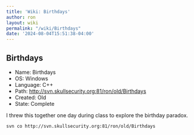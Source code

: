 ```yaml
---
title: 'Wiki: Birthdays'
author: ron
layout: wiki
permalink: "/wiki/Birthdays"
date: '2024-08-04T15:51:38-04:00'
---
```


## Birthdays

-   Name: Birthdays
-   OS: Windows
-   Language: C++
-   Path: <http://svn.skullsecurity.org:81/ron/old/Birthdays>
-   Created: Old
-   State: Complete

I threw this together one day during class to explore the birthday paradox.

    svn co http://svn.skullsecurity.org:81/ron/old/Birthdays
